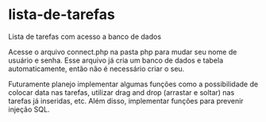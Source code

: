 # lista-de-tarefas
Lista de tarefas com acesso a banco de dados

Acesse o arquivo connect.php na pasta php para mudar seu nome de usuário e senha. Esse arquivo já cria um banco de dados e tabela automaticamente, então não é necessário criar o seu.

Futuramente planejo implementar algumas funções como a possibilidade de colocar data nas tarefas, utilizar drag and drop (arrastar e soltar) nas tarefas já inseridas, etc. Além disso, implementar funções para prevenir injeção SQL.

